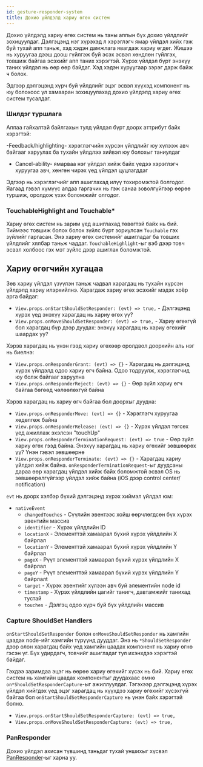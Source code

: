 ```yaml
---
id: gesture-responder-system
title: Дохио үйлдэлд хариу өгөх систем
---
```


Дохио үйлдэлд хариу өгөх систем нь таны аппын бүх дохио үйлдлийг зохицуулдаг. Дэлгэцэнд нэг хүрэхэд л хэрэглэгч ямар үйлдэл хийх гэж буй тухай апп таньж, хэд хэдэн дамжлага явагдаж хариу өгдөг. Жишээ нь хуруугаа дээш доош гүйлгэж буй эсэх эсвэл хөндлөн гүйлгэх, товшиж байгаа эсэхийг апп таних хэрэгтэй. Хүрэх үйлдэл бүрт энэхүү таних үйлдэл нь өөр өөр байдаг. Хэд хэдэн хуруугаар зэрэг дарж байж ч болох.

Эдгээр дэлгэцэнд хүрч буй үйлдлийг эцэг эсвэл хүүхэд компонент нь юу болохоос үл хамааран зохицуулахад дохио үйлдэлд хариу өгөх систем тусалдаг.

### Шилдэг туршлага

Аппаа гайхалтай байлгахын тулд үйлдэл бүрт доорх аттрибут байх хэрэгтэй:

-Feedback/highlighting- хэрэглэгчийн хүрсэн үйлдлийг юу хүлээж авч байгааг харуулах ба тухайн үйлдлээ хийвэл юу болохыг таниулдаг
- Cancel-ability- ямарваа нэг үйлдэл хийж байх үедээ хэрэглэгч хуруугаа авч, хөнгөн чирэх үед үйлдэл цуцлагддаг

Эдгээр нь хэрэглэгчийг апп ашиглахад илүү тохиромжтой болгодог. Яагаад гэвэл хүмүүс алдаа гаргачих нь гэж санаа зоволгүйгээр өөрөө туршиж, оролдож үзэх боломжийг олгодог. 

### TouchableHighlight and Touchable\*

Хариу өгөх систем нь зарим үед ашиглахад төвөгтэй байх нь бий. Тиймээс товшиж болох болох зүйлс бүрт зориулсан `Touchable` гэх зүйлийг  гаргасан. Энэ хариу өгөх системийг ашигладаг ба товших үйлдлийг хялбар таньж чаддаг. `TouchableHighlight`-ыг вэб дээр товч эсвэл холбоос гэх мэт зүйлс дээр ашиглах боломжтой.

## Хариу өгөгчийн хугацаа

Зөв хариу үйлдэл үзүүлэн таньж чадвал харагдац нь тухайн хүрсэн үйлдэлд хариу илэрхийлнэ. Харагдаж хариу өгөх эсэхийг мэдэх хоёр арга байдаг:

- `View.props.onStartShouldSetResponder: (evt) => true,` - Дэлгэцэнд хүрэх үед энэхүү харагдац нь хариу өгөх үү?
- `View.props.onMoveShouldSetResponder: (evt) => true,` - Хариу өгөхгүй бол харагдац бүр дээр дуудах: энэхүү харагдац нь хариу өгөхийг шаардах уу?

Хэрэв харагдац нь үнэн гээд хариу өгөхөөр оролдвол доорхийн аль нэг нь биелнэ:

- `View.props.onResponderGrant: (evt) => {}` - Харагдац нь дэлгэцэнд хүрэх үйлдэлд одоо хариу өгч байна. Одоо тодруулж, хэрэглэгчид юу болж байгааг харуулна
- `View.props.onResponderReject: (evt) => {}` - Өөр зүйл хариу өгч байгаа бөгөөд чөлөөлөхгүй байна

Хэрэв харагдац нь хариу өгч байгаа бол доорхыг дуудна:

- `View.props.onResponderMove: (evt) => {}` - Хэрэглэгч хуруугаа хөдөлгөж байна
- `View.props.onResponderRelease: (evt) => {}` - Хүрэх үйлдэл төгсөх үед ажиллаж эхэлсэн "touchUp"
- `View.props.onResponderTerminationRequest: (evt) => true` - Өөр зүйл хариу өгөх гээд байна. Энэхүү харагдац нь хариу өгөхийг зөвшөөрөх үү? Үнэн гэвэл зөвшөөрнө
- `View.props.onResponderTerminate: (evt) => {}` - Харагдац хариу үйлдэл хийж байна. `onResponderTerminationRequest`-ыг дуудсаны дараа өөр харагдац үйлдэл хийж байх боломжтой эсвэл OS нь зөвшөөрөлгүйгээр үйлдэл хийж байна (iOS дээр control center/ notification)

`evt` нь доорх хэлбэр бүхий дэлгэцэнд хүрэх хиймэл үйлдэл юм:

- `nativeEvent`
  - `changedTouches` - Сүүлийн эвентээс хойш өөрчлөгдсөн бүх хүрэх эвентийн массив
  - `identifier` - Хүрэх үйлдлийн ID 
  - `locationX` - Элементтэй хамаарал бүхий хүрэх үйлдлийн  X байрлал 
  - `locationY` - Элементтэй хамаарал бүхий хүрэх үйлдлийн  Y байрлал 
  - `pageX` - Рүүт элементтэй хамаарал бүхий хүрэх үйлдлийн  X байрлал
  - `pageY` - Рүүт элементтэй хамаарал бүхий хүрэх үйлдлийн  Y байрлалt
  - `target` - Хүрэх эвентийг хүлээн авч буй элементийн node id 
  - `timestamp` - Хүрэх үйлдлийн цагийг танигч, давтамжийг танихад тустай 
  - `touches` - Дэлгэц одоо хүрч буй бүх үйлдлийн массив 

### Capture ShouldSet Handlers


`onStartShouldSetResponder` болон `onMoveShouldSetResponder` нь хамгийн цаадах node-ийг хамгийн түрүүнд дууддаг.  Энэ нь `*ShouldSetResponder` дээр олон харагдац байх үед хамгийн цаадах компонент нь хариу өгнө гэсэн үг.  Бүх удирдагч, товчийг ашигладаг тул ихэнхдээ хэрэгтэй байдаг. 

Гэхдээ заримдаа эцэг нь өөрөө хариу өгөхийг хүсэх нь бий. Хариу өгөх систем нь хамгийн цаадах компонентыг дуудахаас өмнө `on*ShouldSetResponderCapture`-ыг ажиллуулдаг. Тэгэхээр дэлгэцэнд хүрэх үйлдэл хийгдэх үед эцэг харагдац нь хүүхдээ хариу өгөхийг хүсэхгүй байгаа бол `onStartShouldSetResponderCapture` нь үнэн байх хэрэгтэй болно.

- `View.props.onStartShouldSetResponderCapture: (evt) => true,`
- `View.props.onMoveShouldSetResponderCapture: (evt) => true,`

### PanResponder

Дохио үйлдэл ахисан түвшинд таньдаг тухай уншихыг хүсвэл  [PanResponder](panresponder.md)-ыг харна уу.
